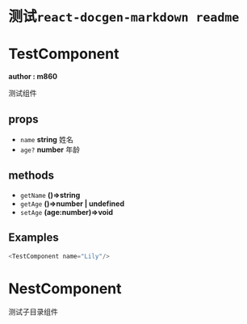 # 测试`react-docgen-markdown readme`

<!--begin react doc markdown-->
# TestComponent

__author : m860__

测试组件

## props

- `name` **string** 姓名
- `age?` **number** 年龄

## methods

- `getName` **()=>string**
- `getAge` **()=>number | undefined**
- `setAge` **(age:number)=>void**

## Examples

```javascript
<TestComponent name="Lily"/>
```

# NestComponent


测试子目录组件




<!--end react doc markdown-->
